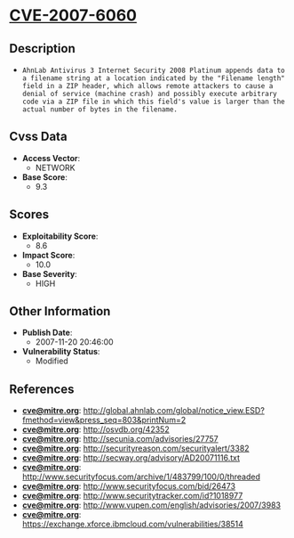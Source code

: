 
# [CVE-2007-6060](http://global.ahnlab.com/global/notice_view.ESD?fmethod=view&press_seq=803&printNum=2)

## Description

- `AhnLab Antivirus 3 Internet Security 2008 Platinum appends data to a filename string at a location indicated by the "Filename length" field in a ZIP header, which allows remote attackers to cause a denial of service (machine crash) and possibly execute arbitrary code via a ZIP file in which this field's value is larger than the actual number of bytes in the filename.`

## Cvss Data

- **Access Vector**:
  - NETWORK
- **Base Score**:
  - 9.3

## Scores

- **Exploitability Score**:
  - 8.6
- **Impact Score**:
  - 10.0
- **Base Severity**:
  - HIGH

## Other Information

- **Publish Date**:
  - 2007-11-20 20:46:00
- **Vulnerability Status**:
  - Modified

## References

- **cve@mitre.org**: http://global.ahnlab.com/global/notice_view.ESD?fmethod=view&press_seq=803&printNum=2
- **cve@mitre.org**: http://osvdb.org/42352
- **cve@mitre.org**: http://secunia.com/advisories/27757
- **cve@mitre.org**: http://securityreason.com/securityalert/3382
- **cve@mitre.org**: http://secway.org/advisory/AD20071116.txt
- **cve@mitre.org**: http://www.securityfocus.com/archive/1/483799/100/0/threaded
- **cve@mitre.org**: http://www.securityfocus.com/bid/26473
- **cve@mitre.org**: http://www.securitytracker.com/id?1018977
- **cve@mitre.org**: http://www.vupen.com/english/advisories/2007/3983
- **cve@mitre.org**: https://exchange.xforce.ibmcloud.com/vulnerabilities/38514
